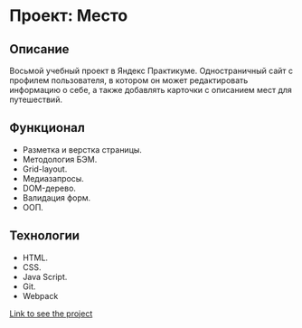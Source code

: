 # Проект: Место

## Описание
Восьмой учебный проект в Яндекс Практикуме. Одностраничный сайт с профилем пользователя, в котором он может редактировать информацию о себе, а также добавлять карточки с описанием мест для путешествий.

## Функционал
* Разметка и верстка страницы. 
* Методология БЭМ.  
* Grid-layout.  
* Медиазапросы.   
* DOM-дерево.
* Валидация форм.
* ООП.  


## Технологии
* HTML. 
* CSS.  
* Java Script. 
* Git.  
* Webpack


[Link to see the project](https://liliyamikhlina.github.io/mesto/)
